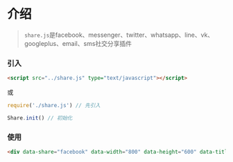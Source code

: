 # 介绍

> `share.js`是facebook、messenger、twitter、whatsapp、line、vk、googleplus、email、sms社交分享插件

### 引入

```html
<script src="../share.js" type="text/javascript"></script>
```
或
```javascript
require('./share.js') // 先引入

Share.init() // 初始化
```


### 使用

```html
<div data-share="facebook" data-width="800" data-height="600" data-title="Baidu Share title" data-quote="Baidu Share quote" data-description="Baidu Share lalala" data-hashtag="#Baidu" data-url="https://www.baidu.com" class="button">Facebook</div>
```
